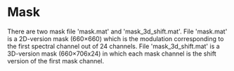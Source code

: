 # Mask 
There are two mask file 'mask.mat' and 'mask_3d_shift.mat'. 
File 'mask.mat' is a 2D-version mask (660×660) which is the modulation corresponding to the first spectral channel out of 24 channels.
File 'mask_3d_shift.mat' is a 3D-version mask (660×706x24) in which each mask channel is the shift version of the first mask channel. 
